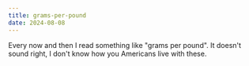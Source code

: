 ```yaml
---
title: grams-per-pound
date: 2024-08-08
---
```

Every now and then I read something like "grams per pound". It doesn't sound right, I don't know how you Americans live with these.